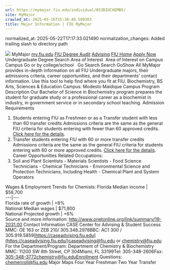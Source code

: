 ```yaml
---
url: https://mymajor.fiu.edu/individual/053BIOCHEMBS/
site: MyMajor
crawled_at: 2025-05-16T15:38:40.560303
title: Major Information | FIU MyMajor
---
```

normalized_at: 2025-05-22T17:17:33.021490
normalization_changes: Added trailing slash to directory path

![](https://mymajor.fiu.edu/assets/logo-T4VPR2BI.png)
MyMajor
[my.fiu.edu](https://my.fiu.edu/)
[FIU Degree Audit](https://dasa.fiu.edu/all-departments/advising/panther-success-hub/panther-degree-audit/)
[Advising](https://advising.fiu.edu)
[FIU Home](https://www.fiu.edu/)
[Apply Now](https://admissions.fiu.edu/)
Undergraduate Degree Search
Area of Interest
​
Area of Interest
on
Campus
​
Campus
Go
or by college/school
​
​
Go
Search
Search
GoShow All
MyMajor provides in-depth information on all FIU Undergraduate majors, their admissions criteria, career opportunities, and their departments' contact information. Use this tool to help find where you fit at FIU.
Biochemistry,
BS
Arts, Sciences & Education
Campus:
Modesto Maidique Campus
Program Description
Our Bachelor of Science in Biochemistry program prepares the student for graduate study or a professional career as a biochemist in industry, in government service or in secondary school teaching.
Admission Requirements
1. Students entering FIU as Freshmen or as a Transfer student with less than 60 transfer credits
Admissions criteria are the same as the general FIU criteria for students entering with fewer than 60 approved credits. [Click here for the details](http://admissions.fiu.edu/apply/freshman/).
2. Transfer students entering FIU with 60 or more transfer credits
Admissions criteria are the same as the general FIU criteria for students entering with 60 or more approved credits. [Click here for the details](http://admissions.fiu.edu/apply/transfer/).
Career Opportunities
Related Occupations:
  1. Soil and Plant Scientists - Materials Scientists - Food Science Technicians - Chemical Technicians - Environmental Science and Protection Technicians, Including Health - Chemical Plant and System Operators


Wages & Employment Trends for Chemists:
Florida Median income | $58,700  
---|---  
Florida rate of growth | +8%  
National Median wages | $71,800  
National Projected growth | +6%  
Source and more information: <http://www.onetonline.org/link/summary/19-2031.00>
Contact Information
CASE Center for Advising & Student Success
MMC: OE 163 or ZEB 210/ 305.348.2978BBC: AC1 300 / 305.919.5859[https://caseadvising.fiu.edu](https://caseadvising.fiu.edu/)caseadvising@fiu.edu or chemistry@fiu.edu
For the Department/Program:
Department of Chemistry & Biochemistry
MMC: 11200 SW 8th Street, CP 304Miami, FL 33199Tel: 305-348-2606Fax: 305-348-3772chemistry@fiu.eduEnrollment Questions: chemenroll@fiu.edu
Major Maps
Four Year Freshman
Two Year Transfer
